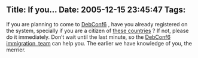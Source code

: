 Title: If you...
Date: 2005-12-15 23:45:47
Tags: 
---
If you are planning to come to <a href="http://www.debconf.org" target="_blank">DebConf6</a> , have you already registered on the system, specially if you are a citizen of <a href="http://wiki.debian.org/DebConf6VisaInformation" target="_blank">these countries</a>&#160;? If not, please do it immediately. Don&#8217;t wait until the last minute, so the <a href="http://wiki.debian.org/DebConf6ImmigrationTeam" target="_blank">DebConf6 immigration  team</a>  can help you. The earlier we have knowledge of you, the merrier. <br/><br/>
